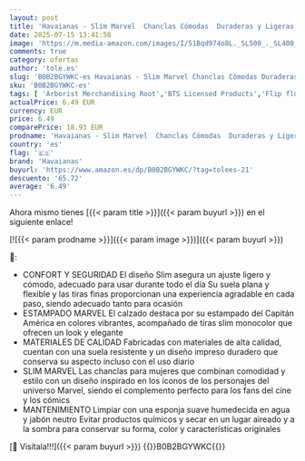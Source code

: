 ```yaml
---
layout: post
title: 'Havaianas - Slim Marvel  Chanclas Cómodas  Duraderas y Ligeras  Diseño con loa Superhéroes de Marvel  Suela Antideslizante  Mujer  Turquoise  33/34 EU'
date: 2025-07-15 13:41:58
image: 'https://m.media-amazon.com/images/I/51Bqd974o8L._SL500_._SL400_.jpg'
comments: true
category: ofertas
author: 'tole.es'
slug: 'B0B2BGYWKC-es Havaianas - Slim Marvel Chanclas Cómodas Duraderas y...'
sku: 'B0B2BGYWKC-es'
tags: [ 'Arborist Merchandising Root','BTS Licensed Products','Flip flops','Hand-picked mens summer outfits','Havaianas','Moda','Moda Mujer','Sandalias de dedo para mujer','Sandalias y chanclas para mujer','Selección de calzado para el verano','Self Service','Special Features Stores','Zapatos para mujer','c8538d25-3af9-48d3-aeff-5f3ce5572a36_0','c8538d25-3af9-48d3-aeff-5f3ce5572a36_1101','c8538d25-3af9-48d3-aeff-5f3ce5572a36_1901','c8538d25-3af9-48d3-aeff-5f3ce5572a36_6601','c8538d25-3af9-48d3-aeff-5f3ce5572a36_9001','c8538d25-3af9-48d3-aeff-5f3ce5572a36_901','chanclas','havaianas','🇪🇸', ]
actualPrice: 6.49 EUR
currency: EUR
price: 6.49
comparePrice: 18.93 EUR
prodname: 'Havaianas - Slim Marvel  Chanclas Cómodas  Duraderas y Ligeras  Diseño con loa Superhéroes de Marvel  Suela Antideslizante  Mujer  Turquoise  33/34 EU'
country: 'es'
flag: '🇪🇸'
brand: 'Havaianas'
buyurl: 'https://www.amazon.es/dp/B0B2BGYWKC/?tag=tolees-21'
descuento: '65.72'
average: '6.49'
---
```


Ahora mismo tienes [{{< param title >}}]({{< param buyurl >}}) en el siguiente enlace!

[![{{< param prodname >}}]({{< param image >}})]({{< param buyurl >}})

🔎:

- CONFORT Y SEGURIDAD El diseño Slim asegura un ajuste ligero y cómodo, adecuado para usar durante todo el día Su suela plana y flexible y las tiras finas proporcionan una experiencia agradable en cada paso, siendo adecuado tanto para ocasión
- ESTAMPADO MARVEL El calzado destaca por su estampado del Capitán América en colores vibrantes, acompañado de tiras slim monocolor que ofrecen un look y elegante
- MATERIALES DE CALIDAD Fabricadas con materiales de alta calidad, cuentan con una suela resistente y un diseño impreso duradero que conserva su aspecto incluso con el uso diario
- SLIM MARVEL Las chanclas para mujeres que combinan comodidad y estilo con un diseño inspirado en los iconos de los personajes del universo Marvel, siendo el complemento perfecto para los fans del cine y los cómics
- MANTENIMIENTO Limpiar con una esponja suave humedecida en agua y jabón neutro Evitar productos químicos y secar en un lugar aireado y a la sombra para conservar su forma, color y características originales

[🛒 Visítala!!!]({{< param buyurl >}})
{{<world>}}B0B2BGYWKC{{</world>}}
